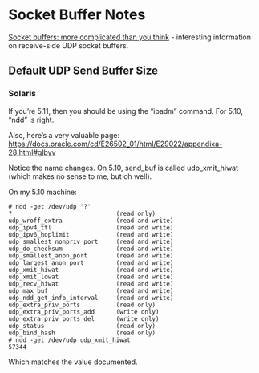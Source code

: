# Socket Buffer Notes

[Socket buffers: more complicated than you think](https://blog.geeky-boy.com/2014/02/socket-buffers-more-complicated-than.html) - interesting information on receive-side UDP socket buffers.

## Default UDP Send Buffer Size

### Solaris
If you’re 5.11, then you should be using the “ipadm” command. For 5.10, “ndd” is right.

Also, here’s a very valuable page: https://docs.oracle.com/cd/E26502_01/html/E29022/appendixa-28.html#glbyv

Notice the name changes. On 5.10, send_buf is called udp_xmit_hiwat (which makes no sense to me, but oh well).

On my 5.10 machine:
````
# ndd -get /dev/udp '?' 
?                             (read only)
udp_wroff_extra               (read and write)
udp_ipv4_ttl                  (read and write)
udp_ipv6_hoplimit             (read and write)
udp_smallest_nonpriv_port     (read and write)
udp_do_checksum               (read and write)
udp_smallest_anon_port        (read and write)
udp_largest_anon_port         (read and write)
udp_xmit_hiwat                (read and write)
udp_xmit_lowat                (read and write)
udp_recv_hiwat                (read and write)
udp_max_buf                   (read and write)
udp_ndd_get_info_interval     (read and write)
udp_extra_priv_ports          (read only)
udp_extra_priv_ports_add      (write only)
udp_extra_priv_ports_del      (write only)
udp_status                    (read only)
udp_bind_hash                 (read only)
# ndd -get /dev/udp udp_xmit_hiwat 
57344
````

Which matches the value documented.
